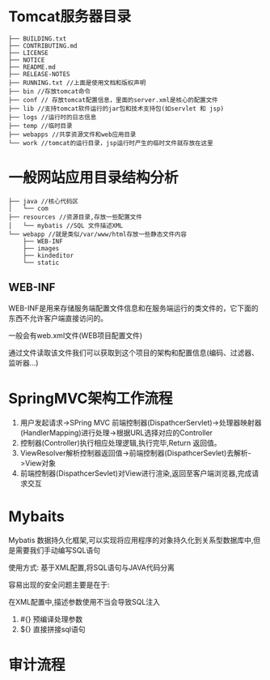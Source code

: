 # Tomcat服务器目录
```
├── BUILDING.txt
├── CONTRIBUTING.md
├── LICENSE
├── NOTICE
├── README.md
├── RELEASE-NOTES
├── RUNNING.txt //上面是使用文档和版权声明
├── bin //存放tomcat命令
├── conf // 存放tomcat配置信息，里面的server.xml是核心的配置文件
├── lib //支持tomcat软件运行的jar包和技术支持包(如servlet 和 jsp)
├── logs //运行时的日志信息
├── temp //临时目录
├── webapps //共享资源文件和web应用目录
└── work //tomcat的运行目录，jsp运行时产生的临时文件就存放在这里
```

# 一般网站应用目录结构分析
```
├── java //核心代码区
│   └── com
├── resources //资源目录,存放一些配置文件
│   └── mybatis //SQL 文件描述XML
└── webapp //就是类似/var/www/html存放一些静态文件内容
    ├── WEB-INF 
    ├── images
    ├── kindeditor
    └── static
```

## WEB-INF
WEB-INF是用来存储服务端配置文件信息和在服务端运行的类文件的，它下面的东西不允许客户端直接访问的。

一般会有web.xml文件(WEB项目配置文件)

通过文件读取该文件我们可以获取到这个项目的架构和配置信息(编码、过滤器、监听器…)

# SpringMVC架构工作流程
1. 用户发起请求->SPring MVC 前端控制器(DispathcerServlet)->处理器映射器(HandlerMapping)进行处理->根据URL选择对应的Controller
2. 控制器(Controller)执行相应处理逻辑,执行完毕,Return 返回值。
3. ViewResolver解析控制器返回值->前端控制器(DispathcerSevlet)去解析->View对象
4. 前端控制器(DispathcerSevlet)对View进行渲染,返回至客户端浏览器,完成请求交互

# Mybaits
Mybatis 数据持久化框架,可以实现将应用程序的对象持久化到关系型数据库中,但是需要我们手动编写SQL语句

使用方式: 基于XML配置,将SQL语句与JAVA代码分离

容易出现的安全问题主要是在于:

在XML配置中,描述参数使用不当会导致SQL注入

1. #{} 预编译处理参数
2. ${} 直接拼接sql语句

# 审计流程

